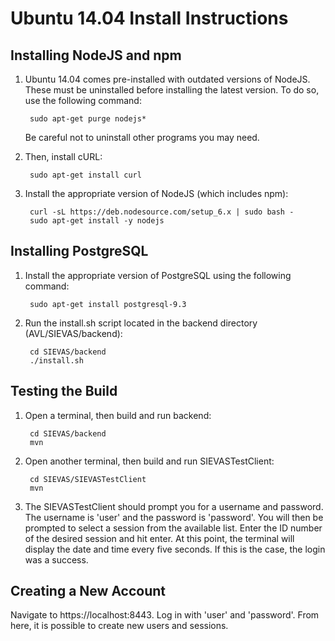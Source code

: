 # **Ubuntu 14.04 Install Instructions**

## Installing NodeJS and npm
1. Ubuntu 14.04 comes pre-installed with outdated versions of NodeJS. These must be uninstalled before installing the latest version. To do so, use the following command:

        sudo apt-get purge nodejs*
        
    Be careful not to uninstall other programs you may need.

2. Then, install cURL:

        sudo apt-get install curl

3. Install the appropriate version of NodeJS (which includes npm):

        curl -sL https://deb.nodesource.com/setup_6.x | sudo bash -
        sudo apt-get install -y nodejs

## Installing PostgreSQL
1. Install the appropriate version of PostgreSQL using the following command:

        sudo apt-get install postgresql-9.3

2. Run the install.sh script located in the backend directory (AVL/SIEVAS/backend):

        cd SIEVAS/backend
        ./install.sh

## Testing the Build
1. Open a terminal, then build and run backend:

        cd SIEVAS/backend
        mvn

2. Open another terminal, then build and run SIEVASTestClient:

        cd SIEVAS/SIEVASTestClient
        mvn

3. The SIEVASTestClient should prompt you for a username and password. The username is 'user' and the password is 'password'. You will then be prompted to select a session from the available list. Enter the ID number of the desired session and hit enter. At this point, the terminal will display the date and time every five seconds. If this is the case, the login was a success.

## Creating a New Account
Navigate to https://localhost:8443. Log in with 'user' and 'password'. From here, it is possible to create new users and sessions.
